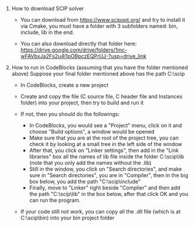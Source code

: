 1. How to download SCIP solver
   - You can download from https://www.scipopt.org/ and try to install it via Cmake, you must have a folder with 3 subfolders named: bin, include, lib in the end.

   - You can also download directly that folder here: https://drive.google.com/drive/folders/1mc-wFAVbxJa2Fs2u4l1pOBpczEQPrUJ-?usp=drive_link
   
   
2. How to run in CodeBlocks (assuming that you have the folder mentioned above)
   Suppose your final folder mentioned above has the path C:\scip
   - In CodeBlocks, create a new project

   - Create and copy the file (C source file, C header file and Instances folder) into your project, then try to build and run it

   - If not, then you should do the followings:
      + In CodeBlocks, you would see a "Project" menu, click on it and choose "Build options", a window would be opened
      + Make sure that you are at the root of the project tree, you can check it by looking at a small tree in the left side of the window
      + After that, you click on "Linker settings", then add in the "Link libraries" box all the names of lib file inside the folder C:\scip\lib (note that you only add the names without the .lib)
      + Still in the window, you click on "Search directories", and make sure in "Search directories", you are in "Compiler", then in the big box below, you add the path "C:\scip\include"
      + Finally, move to "Linker" right beside "Complier" and then add the path "C:\scip\lib" in the box below, after that click OK and you can run the program.

   - If your code still not work, you can copy all the .dll file (which is at C:\scip\bin) into your bin project folder
